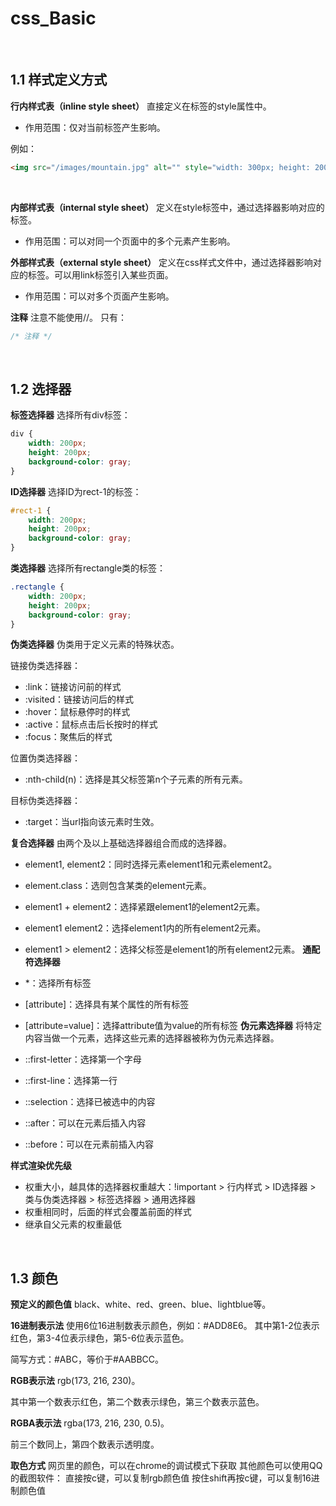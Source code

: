 # css_Basic

​     

## 1.1 样式定义方式

**行内样式表（inline style sheet）**
直接定义在标签的style属性中。

* 作用范围：仅对当前标签产生影响。

例如：

```html
<img src="/images/mountain.jpg" alt="" style="width: 300px; height: 200px;">
```

​    

**内部样式表（internal style sheet）**
定义在style标签中，通过选择器影响对应的标签。

* 作用范围：可以对同一个页面中的多个元素产生影响。

   

**外部样式表（external style sheet）**
定义在css样式文件中，通过选择器影响对应的标签。可以用link标签引入某些页面。

* 作用范围：可以对多个页面产生影响。

   

**注释**
注意不能使用//。
只有：

```css
/* 注释 */ 
```

​      

## 1.2 选择器

**标签选择器**
选择所有div标签：

```css
div {
    width: 200px;
    height: 200px;
    background-color: gray;
}
```

**ID选择器**
选择ID为rect-1的标签：

```css
#rect-1 {
    width: 200px;
    height: 200px;
    background-color: gray;
}
```

**类选择器**
选择所有rectangle类的标签：

```css
.rectangle {
    width: 200px;
    height: 200px;
    background-color: gray;
}
```

**伪类选择器**
伪类用于定义元素的特殊状态。

链接伪类选择器：

* :link：链接访问前的样式
* :visited：链接访问后的样式
* :hover：鼠标悬停时的样式
* :active：鼠标点击后长按时的样式
* :focus：聚焦后的样式

位置伪类选择器：

* :nth-child(n)：选择是其父标签第n个子元素的所有元素。

目标伪类选择器：

* :target：当url指向该元素时生效。

**复合选择器**
由两个及以上基础选择器组合而成的选择器。

* element1, element2：同时选择元素element1和元素element2。
* element.class：选则包含某类的element元素。
* element1 + element2：选择紧跟element1的element2元素。
* element1 element2：选择element1内的所有element2元素。
* element1 > element2：选择父标签是element1的所有element2元素。
**通配符选择器**
* \*：选择所有标签
* [attribute]：选择具有某个属性的所有标签
* [attribute=value]：选择attribute值为value的所有标签
**伪元素选择器**
将特定内容当做一个元素，选择这些元素的选择器被称为伪元素选择器。

* ::first-letter：选择第一个字母
* ::first-line：选择第一行
* ::selection：选择已被选中的内容
* ::after：可以在元素后插入内容
* ::before：可以在元素前插入内容

**样式渲染优先级**
* 权重大小，越具体的选择器权重越大：!important > 行内样式 > ID选择器 > 类与伪类选择器 > 标签选择器 > 通用选择器
* 权重相同时，后面的样式会覆盖前面的样式
* 继承自父元素的权重最低

​     

## 1.3 颜色

**预定义的颜色值**
black、white、red、green、blue、lightblue等。

**16进制表示法**
使用6位16进制数表示颜色，例如：#ADD8E6。
其中第1-2位表示红色，第3-4位表示绿色，第5-6位表示蓝色。

简写方式：#ABC，等价于#AABBCC。

**RGB表示法**
rgb(173, 216, 230)。

其中第一个数表示红色，第二个数表示绿色，第三个数表示蓝色。

**RGBA表示法**
rgba(173, 216, 230, 0.5)。

前三个数同上，第四个数表示透明度。

**取色方式**
网页里的颜色，可以在chrome的调试模式下获取
其他颜色可以使用QQ的截图软件：
直接按c键，可以复制rgb颜色值
按住shift再按c键，可以复制16进制颜色值